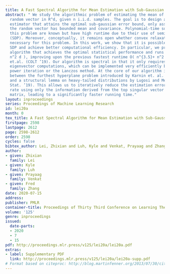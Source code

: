 ```yaml
---
title: A Fast Spectral Algorithm for Mean Estimation with Sub-Gaussian Rates
abstract: " We study the algorithmic problem of estimating the mean of a heavy-tailed
  random vector in R^d, given n i.i.d. samples. The goal is to design an efficient
  estimator that attains the optimal sub-gaussian error bound, only assuming that
  the random vector has bounded mean and covariance. Polynomial-time solutions to
  this problem are known but have high runtime due to their use of semi-definite programming
  (SDP). Moreover, conceptually, it remains open whether convex relaxation is truly
  necessary for this problem. In this work, we show that it is possible to go beyond
  SDP and achieve better computational efficiency. In particular, we provide a spectral
  algorithm that achieves the optimal statistical performance and runs in time O (
  n^2 d ), improving upon the previous fastest runtime O( n^{3.5}+ n^2 d ) by Cherapanamjeri
  et.al. (COLT ’19). Our algorithm is spectral in that it only requires (approximate)
  eigenvector computations, which can be implemented very efficiently by, for example,
  power iteration or the Lanczos method. At the core of our algorithm is a novel connection
  between the furthest hyperplane problem introduced by Karnin et. al. (COLT ’12)
  and a structural lemma on heavy-tailed distributions by Lugosi and Mendelson (Ann.
  Stat. ’19). This allows us to iteratively reduce the estimation error at a geometric
  rate using only the information derived from the top singular vector of the data
  matrix, leading to a significantly faster running time."
layout: inproceedings
series: Proceedings of Machine Learning Research
id: lei20a
month: 0
tex_title: A Fast Spectral Algorithm for Mean Estimation with Sub-Gaussian Rates
firstpage: 2598
lastpage: 2612
page: 2598-2612
order: 2598
cycles: false
bibtex_author: Lei, Zhixian and Luh, Kyle and Venkat, Prayaag and Zhang, Fred
author:
- given: Zhixian
  family: Lei
- given: Kyle
  family: Luh
- given: Prayaag
  family: Venkat
- given: Fred
  family: Zhang
date: 2020-07-15
address: 
publisher: PMLR
container-title: Proceedings of Thirty Third Conference on Learning Theory
volume: '125'
genre: inproceedings
issued:
  date-parts:
  - 2020
  - 7
  - 15
pdf: http://proceedings.mlr.press/v125/lei20a/lei20a.pdf
extras:
- label: Supplementary PDF
  link: http://proceedings.mlr.press/v125/lei20a/lei20a-supp.pdf
# Format based on citeproc: http://blog.martinfenner.org/2013/07/30/citeproc-yaml-for-bibliographies/
---
```

